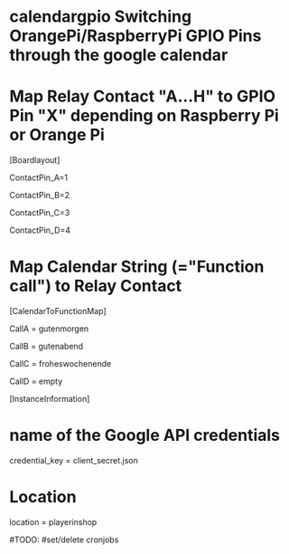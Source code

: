 # calendargpio Switching OrangePi/RaspberryPi GPIO Pins through the google calendar

# Map Relay Contact "A...H" to GPIO Pin "X" depending on Raspberry Pi or Orange Pi

[Boardlayout]

ContactPin_A=1

ContactPin_B=2

ContactPin_C=3

ContactPin_D=4

# Map Calendar String (="Function call") to Relay Contact

[CalendarToFunctionMap]

CallA = gutenmorgen

CallB = gutenabend

CallC = froheswochenende

CallD = empty



[InstanceInformation]

# name of the Google API credentials

credential_key = client_secret.json

# Location

location = playerinshop


#TODO:
#set/delete cronjobs


